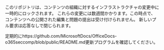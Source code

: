 このリポジトリは、コンテンツの組織に対するインフラストラクチャの変更中に一時的にロックされます。 これらの変更には数週間かかります。この時点で、コンテンツへの公開された編集と問題の提出は受け付けられません。 新しいプル要求は応答なしで閉じられます。

定期的にhttps://github.com/MicrosoftDocs/OfficeDocs-o365seccomp/blob/public/README.md更新プログラムを確認してください。
